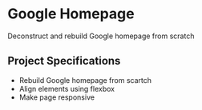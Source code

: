 # Google Homepage

Deconstruct and rebuild Google homepage from scratch

## Project Specifications

- Rebuild Google homepage from scartch
- Align elements using flexbox
- Make page responsive
  